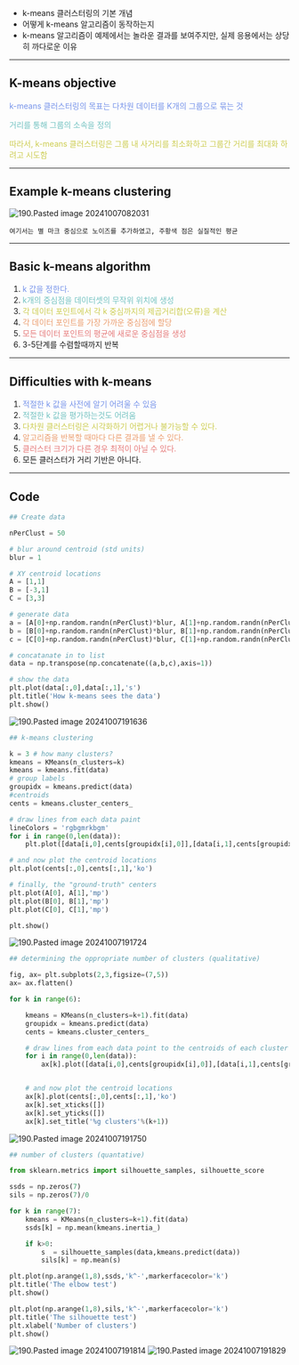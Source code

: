 - k-means 클러스터링의 기본 개념
- 어떻게 k-means 알고리즘이 동작하는지
-  k-means 알고리즘이 예제에서는 놀라운 결과를 보여주지만, 실제 응용에서는 상당히 까다로운 이유

---
## K-means objective

<span style="color:rgb(118, 147, 234)">k-means 클러스터링의 목표는 다차원 데이터를 K개의 그룹으로 묶는 것</span> 

<span style="color:rgb(116, 195, 194)">거리를 통해 그룹의 소속을 정의</span> 

<span style="color:rgb(205, 205, 81)">따라서, k-means 클러스터링은 그룹 내 사거리를 최소화하고 그룹간 거리를 최대화 하려고 시도함</span> 

---
## Example k-means clustering

![190.Pasted image 20241007082031](../pic/16.%20Clustrering%20and%20dimension-reduction/190.Pasted%20image%2020241007082031.png)

	여기서는 별 마크 중심으로 노이즈를 추가하였고, 주황색 점은 실질적인 평균

---
## Basic k-means algorithm

1. <span style="color:rgb(118, 147, 234)">k 값을 정한다.</span> 
2. <span style="color:rgb(116, 195, 194)">k개의 중심점을 데이터셋의 무작위 위치에 생성</span> 
3. <span style="color:rgb(205, 205, 81)">각 데이터 포인트에서 각 k 중심까지의 제곱거리합(오류)을 계산</span> 
4. <span style="color:rgb(236, 158, 111)">각 데이터 포인트를 가장 가까운 중심점에 할당</span> 
5. <span style="color:rgb(230, 122, 122)">모든 데이터 포인트의 평균에 새로운 중심점을 생성</span> 
6. 3-5단계를 수렴할때까지 반복

---
## Difficulties with k-means

1. <span style="color:rgb(118, 147, 234)">적절한 k 값을 사전에 알기 어려울 수 있음</span>
2. <span style="color:rgb(116, 195, 194)">적절한 k 값을 평가하는것도 어려움</span>
3. <span style="color:rgb(205, 205, 81)">다차원 클러스터링은 시각화하기 어렵거나 불가능할 수 있다.</span>
4. <span style="color:rgb(236, 158, 111)">알고리즘을 반복할 때마다 다른 결과를 낼 수 있다.</span>
5. <span style="color:rgb(230, 122, 122)">클러스터 크기가 다른 경우 최적이 아닐 수 있다.</span>
6. 모든 클러스터가 거리 기반은 아니다.

---
## Code

```python
## Create data

nPerClust = 50

# blur around centroid (std units)
blur = 1

# XY centroid locations
A = [1,1]
B = [-3,1]
C = [3,3]

# generate data
a = [A[0]+np.random.randn(nPerClust)*blur, A[1]+np.random.randn(nPerClust)*blur]
b = [B[0]+np.random.randn(nPerClust)*blur, B[1]+np.random.randn(nPerClust)*blur]
c = [C[0]+np.random.randn(nPerClust)*blur, C[1]+np.random.randn(nPerClust)*blur]

# concatanate in to list
data = np.transpose(np.concatenate((a,b,c),axis=1))

# show the data
plt.plot(data[:,0],data[:,1],'s')
plt.title('How k-means sees the data')
plt.show()
```
![190.Pasted image 20241007191636](../pic/16.%20Clustrering%20and%20dimension-reduction/190.Pasted%20image%2020241007191636.png)

```python
## k-means clustering

k = 3 # how many clusters?
kmeans = KMeans(n_clusters=k)
kmeans = kmeans.fit(data)
# group labels
groupidx = kmeans.predict(data)
#centroids
cents = kmeans.cluster_centers_

# draw lines from each data paint
lineColors = 'rgbgmrkbgm'
for i in range(0,len(data)):
    plt.plot([data[i,0],cents[groupidx[i],0]],[data[i,1],cents[groupidx[i],1]],lineColors[groupidx[i]])

# and now plot the centroid locations
plt.plot(cents[:,0],cents[:,1],'ko')

# finally, the "ground-truth" centers
plt.plot(A[0], A[1],'mp')
plt.plot(B[0], B[1],'mp')
plt.plot(C[0], C[1],'mp')

plt.show()

```
![190.Pasted image 20241007191724](../pic/16.%20Clustrering%20and%20dimension-reduction/190.Pasted%20image%2020241007191724.png)

```python
## determining the oppropriate number of clusters (qualitative)

fig, ax= plt.subplots(2,3,figsize=(7,5))
ax= ax.flatten()

for k in range(6):

    kmeans = KMeans(n_clusters=k+1).fit(data)
    groupidx = kmeans.predict(data)
    cents = kmeans.cluster_centers_

    # draw lines from each data point to the centroids of each cluster 
    for i in range(0,len(data)):
        ax[k].plot([data[i,0],cents[groupidx[i],0]],[data[i,1],cents[groupidx[i],1]],lineColors[groupidx[i]])


    # and now plot the centroid locations
    ax[k].plot(cents[:,0],cents[:,1],'ko')
    ax[k].set_xticks([])
    ax[k].set_yticks([])
    ax[k].set_title('%g clusters'%(k+1))
```
![190.Pasted image 20241007191750](../pic/16.%20Clustrering%20and%20dimension-reduction/190.Pasted%20image%2020241007191750.png)

```python
## number of clusters (quantative)

from sklearn.metrics import silhouette_samples, silhouette_score

ssds = np.zeros(7)
sils = np.zeros(7)/0

for k in range(7):
    kmeans = KMeans(n_clusters=k+1).fit(data)
    ssds[k] = np.mean(kmeans.inertia_)

    if k>0:
        s  = silhouette_samples(data,kmeans.predict(data))
        sils[k] = np.mean(s)

plt.plot(np.arange(1,8),ssds,'k^-',markerfacecolor='k')
plt.title('The elbow test')
plt.show()

plt.plot(np.arange(1,8),sils,'k^-',markerfacecolor='k')
plt.title('The silhouette test')
plt.xlabel('Number of clusters')
plt.show()
```
![190.Pasted image 20241007191814](../pic/16.%20Clustrering%20and%20dimension-reduction/190.Pasted%20image%2020241007191814.png)
![190.Pasted image 20241007191829](../pic/16.%20Clustrering%20and%20dimension-reduction/190.Pasted%20image%2020241007191829.png)
